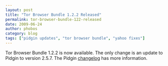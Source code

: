 ```yaml
---
layout: post
title: "Tor Browser Bundle 1.2.2 Released"
permalink: tor-browser-bundle-122-released
date: 2009-06-24
author: phobos
category: blog
tags: ["pidgin updates", "tor browser bundle", "yahoo fixes"]
---
```


Tor Browser Bundle 1.2.2 is now available. The only change is an update to Pidgin to version 2.5.7. The Pidgin [changelog](http://developer.pidgin.im/wiki/ChangeLog) has more information.

